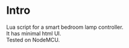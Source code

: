 # Intro
Lua script for a smart bedroom lamp controller.<br>It has minimal html UI.<br>Tested on NodeMCU.
